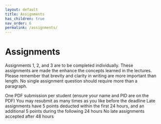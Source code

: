 ```yaml
---
layout: default
title: Assignments
has_children: true
nav_order: 6
permalink: /assignments/
---
```


<h1>Assignments</h1>

Assignments 1, 2, and 3 are to be completed individually. These assignments are made the enhance the concepts learned in the lectures. Please remember that brevity and clarity in writing are more important than length. No single assignment question should require more than a paragraph.

One PDF submission per student (ensure your name and PID are on the PDF)
You may resubmit as many times as you like before the deadline
Late assignments have 5 points deducted within the first 24 hours, and an additional 5 points during the following 24 hours
No late assignments accepted after 48 hours
